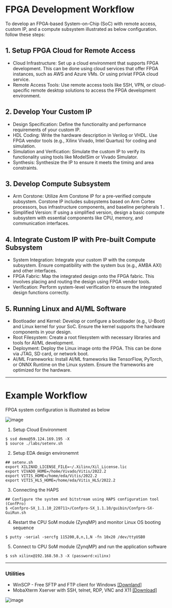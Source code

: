 # FPGA Development Workflow
To develop an FPGA-based System-on-Chip (SoC) with remote access, custom IP, and a compute subsystem illustrated as below configuration. follow these steps:

## 1. Setup FPGA Cloud for Remote Access

* Cloud Infrastructure: Set up a cloud environment that supports FPGA development. This can be done using cloud services that offer FPGA instances, such as AWS 
 and Azure VMs. Or using priviat FPGA cloud service.
* Remote Access Tools: Use remote access tools like SSH, VPN, or cloud-specific remote desktop solutions to access the FPGA development environment.

## 2. Develop Your Custom IP

  * Design Specification: Define the functionality and performance requirements of your custom IP.
  * HDL Coding: Write the hardware description in Verilog or VHDL. Use FPGA vendor tools (e.g., Xilinx Vivado, Intel Quartus) for coding and simulation.
  * Simulation and Verification: Simulate the custom IP to verify its functionality using tools like ModelSim or Vivado Simulator.
  * Synthesis: Synthesize the IP to ensure it meets the timing and area constraints.

## 3. Develop Compute Subsystem
  * Arm Corstone: Utilize Arm Corstone IP for a pre-verified compute subsystem. Corstone IP includes subsystems based on Arm Cortex processors, bus infrastructure components, and baseline peripherals 1 .
 * Simplified Version: If using a simplified version, design a basic compute subsystem with essential components like CPU, memory, and communication interfaces.

## 4. Integrate Custom IP with Pre-built Compute Subsystem
 * System Integration: Integrate your custom IP with the compute subsystem. Ensure compatibility with the system bus (e.g., AMBA AXI) and other interfaces.
 * FPGA Fabric: Map the integrated design onto the FPGA fabric. This involves placing and routing the design using FPGA vendor tools.
 * Verification: Perform system-level verification to ensure the integrated design functions correctly.

## 5. Running Linux and AI/ML Software
 * Bootloader and Kernel: Develop or configure a bootloader (e.g., U-Boot) and Linux kernel for your SoC. Ensure the kernel supports the hardware components in your design.
 * Root Filesystem: Create a root filesystem with necessary libraries and tools for AI/ML development.
 * Deployment: Deploy the Linux image onto the FPGA. This can be done via JTAG, SD card, or network boot.
 * AI/ML Frameworks: Install AI/ML frameworks like TensorFlow, PyTorch, or ONNX Runtime on the Linux system. Ensure the frameworks are optimized for the hardware.

---
# Example Workflow

FPGA system configuration is illustrated as below

![image](https://github.com/user-attachments/assets/94c0b13e-07f6-4e59-87d7-0b8dd2715340)

1. Setup Cloud Environment

```
$ ssd demo@59.124.169.195 -X
$ source ./labs/setenv.sh
```

2. Setup EDA design environemnt
   
```
## setenv.sh
export XILINXD_LICENSE_FILE=~/.Xilinx/Xil_License.lic
export VIVADO_HOME=/home/Vivado/Vitis/2022.2
export VITIS_HOME=/home/eda/Vitis/2022.2
export VITIS_HLS_HOME=/home/eda/Vitis_HLS/2022.2
```

3. Connecting the HAPS

```
## Configure the system and bitstream using HAPS configuration tool (ConfPro)
$ <Confpro-SX_1.1.10_220711>/Confpro-SX_1.1.10/guibin/Confpro-SX-GuiRun.sh
```

4. Restart the CPU SoM module (ZynqMP) and monitor Linux OS booting sequence
```
$ putty -serial -sercfg 115200,8,n,1,N -fn 10x20 /dev/ttyUSB0
```

5. Connect to CPU SoM module (ZynqMP) and run the application software
```
$ ssh xilinx@192.168.50.3 -X (password:xilinx)
```

---
### Utilities

* WinSCP - Free SFTP and FTP client for Windows [[Downland]](https://winscp.net/eng/download.php)
* MobaXterm Xserver with SSH, telnet, RDP, VNC and X11 [[Download]](https://mobaxterm.mobatek.net/download.html)

![image](https://github.com/user-attachments/assets/44544270-b520-464a-8fd4-c9d48ddb02e2)


